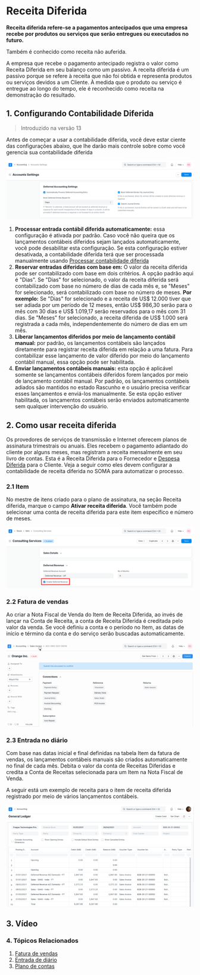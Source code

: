 # Receita Diferida


**Receita diferida refere-se a pagamentos antecipados que uma empresa recebe por produtos ou serviços que serão entregues ou executados no futuro.**


Também é conhecido como receita não auferida.


A empresa que recebe o pagamento antecipado registra o valor como Receita Diferida em seu balanço como um passivo. A receita diferida é um passivo porque se refere à receita que não foi obtida e representa produtos ou serviços devidos a um Cliente. À medida que o produto ou serviço é entregue ao longo do tempo, ele é reconhecido como receita na demonstração do resultado.


## 1. Configurando Contabilidade Diferida



> 
> Introduzido na versão 13
> 
> 
> 


Antes de começar a usar a contabilidade diferida, você deve estar ciente das configurações abaixo, que lhe darão mais controle sobre como você gerencia sua contabilidade diferida


![Deferred Accounting Settings](/files/deferred-accounting-settings.png)


1. **Processar entrada contábil diferida automaticamente:** essa configuração é ativada por padrão. Caso você não queira que os lançamentos contábeis diferidos sejam lançados automaticamente, você pode desabilitar esta configuração. Se esta configuração estiver desativada, a contabilidade diferida terá que ser processada manualmente usando [Processar contabilidade diferida](/docs/pt/accounts/process-deferred-accounting)
2. **Reservar entradas diferidas com base em:** O valor da receita diferida pode ser contabilizado com base em dois critérios. A opção padrão aqui é "Dias". Se "Dias" for selecionado, o valor da receita diferida será contabilizado com base no número de dias de cada mês e, se "Meses" for selecionado, será contabilizado com base no número de meses. **Por exemplo:** Se "Dias" for selecionado e a receita de US$ 12.000 tiver que ser adiada por um período de 12 meses, então US$ 986,30 serão para o mês com 30 dias e US$ 1.019,17 serão reservados para o mês com 31 dias. Se "Meses" for selecionado, a receita diferida de US$ 1.000 será registrada a cada mês, independentemente do número de dias em um mês.
3. **Liberar lançamentos diferidos por meio de lançamento contábil manual:** por padrão, os lançamentos contábeis são lançados diretamente para registrar receita diferida em relação a uma fatura. Para contabilizar esse lançamento de valor diferido por meio do lançamento contábil manual, essa opção pode ser habilitada.
4. **Enviar lançamentos contábeis manuais:** esta opção é aplicável somente se lançamentos contábeis diferidos forem lançados por meio de lançamento contábil manual. Por padrão, os lançamentos contábeis adiados são mantidos no estado Rascunho e o usuário precisa verificar esses lançamentos e enviá-los manualmente. Se esta opção estiver habilitada, os lançamentos contábeis serão enviados automaticamente sem qualquer intervenção do usuário.


## 2. Como usar receita diferida


Os provedores de serviços de transmissão e Internet oferecem planos de assinatura trimestrais ou anuais. Eles recebem o pagamento adiantado do cliente por alguns meses, mas registram a receita mensalmente em seu livro de contas. Esta é a Receita Diferida para o Fornecedor e [Despesa Diferida](/docs/pt/accounts/deferred-expense) para o Cliente. Veja a seguir como eles devem configurar a contabilidade de receita diferida no SOMA para automatizar o processo.


### 2.1 Item


No mestre de itens criado para o plano de assinatura, na seção Receita diferida, marque o campo **Ativar receita diferida**. Você também pode selecionar uma conta de receita diferida para este item específico e número de meses.


![Item com receita diferida](/files/deferred-item.png)


### 2.2 Fatura de vendas


Ao criar a Nota Fiscal de Venda do Item de Receita Diferida, ao invés de lançar na Conta de Receita, a conta de Receita Diferida é creditada pelo valor da venda. Se você definiu a conta e o período no Item, as datas de início e término da conta e do serviço serão buscadas automaticamente.


![Fatura com receita diferida](/files/deferred-invoice.gif)


### 2.3 Entrada no diário


Com base nas datas inicial e final definidas na tabela Item da fatura de vendas, os lançamentos contábeis manuais são criados automaticamente no final de cada mês. Debita o valor da conta de Receitas Diferidas e credita a Conta de Receitas selecionada para um Item na Nota Fiscal de Venda.


A seguir está um exemplo de receita para o item de receita diferida registrado por meio de vários lançamentos contábeis.


![Deferred Revenue GL](/files/deferred-revenue-gl.png)


## 3. Vídeo






### 4. Tópicos Relacionados


1. [Fatura de vendas](/docs/pt/accounts/sales-invoice)
2. [Entrada de diário](/docs/pt/accounts/journal-entry)
3. [Plano de contas](/docs/pt/accounts/chart-of-accounts)
